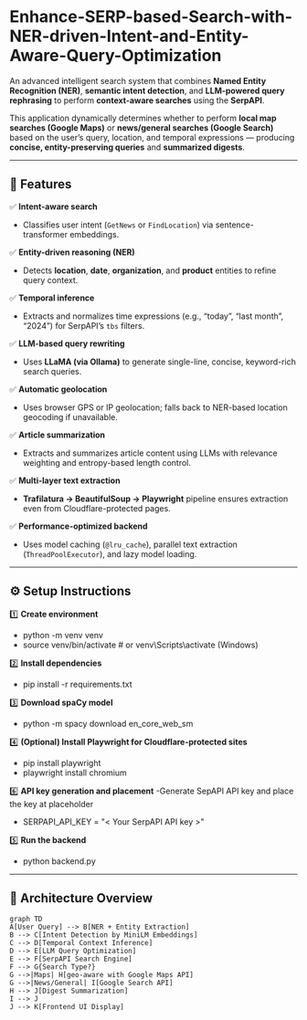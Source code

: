 # Enhance-SERP-based-Search-with-NER-driven-Intent-and-Entity-Aware-Query-Optimization

An advanced intelligent search system that combines **Named Entity Recognition (NER)**, **semantic intent detection**, and **LLM-powered query rephrasing** to perform **context-aware searches** using the **SerpAPI**.  

This application dynamically determines whether to perform **local map searches (Google Maps)** or **news/general searches (Google Search)** based on the user’s query, location, and temporal expressions — producing **concise, entity-preserving queries** and **summarized digests**.

---

## 🚀 Features

✅ **Intent-aware search**
- Classifies user intent (`GetNews` or `FindLocation`) via sentence-transformer embeddings.  

✅ **Entity-driven reasoning (NER)**
- Detects **location**, **date**, **organization**, and **product** entities to refine query context.

✅ **Temporal inference**
- Extracts and normalizes time expressions (e.g., “today”, “last month”, “2024”) for SerpAPI’s `tbs` filters.

✅ **LLM-based query rewriting**
- Uses **LLaMA (via Ollama)** to generate single-line, concise, keyword-rich search queries.

✅ **Automatic geolocation**
- Uses browser GPS or IP geolocation; falls back to NER-based location geocoding if unavailable.

✅ **Article summarization**
- Extracts and summarizes article content using LLMs with relevance weighting and entropy-based length control.

✅ **Multi-layer text extraction**
- **Trafilatura → BeautifulSoup → Playwright** pipeline ensures extraction even from Cloudflare-protected pages.

✅ **Performance-optimized backend**
- Uses model caching (`@lru_cache`), parallel text extraction (`ThreadPoolExecutor`), and lazy model loading.

---
## ⚙️ Setup Instructions
1️⃣ **Create environment**
  - python -m venv venv
  - source venv/bin/activate  # or venv\Scripts\activate (Windows)

2️⃣  **Install dependencies**
  - pip install -r requirements.txt

3️⃣  **Download spaCy model**
  - python -m spacy download en_core_web_sm

4️⃣  **(Optional) Install Playwright for Cloudflare-protected sites**
  - pip install playwright
  - playwright install chromium

6️⃣ **API key generation and placement**
-Generate SepAPI API key and place the key at placeholder
 - SERPAPI_API_KEY = "< Your SerpAPI API key >"

5️⃣  **Run the backend**
  - python backend.py

---

## 🧩 Architecture Overview

```mermaid
graph TD
A[User Query] --> B[NER + Entity Extraction]
B --> C[Intent Detection by MiniLM Embeddings]
C --> D[Temporal Context Inference]
D --> E[LLM Query Optimization]
E --> F[SerpAPI Search Engine]
F --> G{Search Type?}
G -->|Maps| H[geo-aware with Google Maps API]
G -->|News/General| I[Google Search API]
H --> J[Digest Summarization]
I --> J
J --> K[Frontend UI Display]

